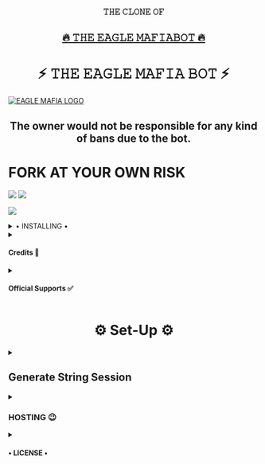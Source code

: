 <h3 align="center">𝚃𝙷𝙴 𝙲𝙻𝙾𝙽𝙴 𝙾𝙵</h3>
<h2 align="center"> <a href="https://github.com/dicyn/Azafuse-userbot">🔥 𝚃𝙷𝙴 𝙴𝙰𝙶𝙻𝙴 𝙼𝙰𝙵𝙸𝙰𝙱𝙾𝚃 🔥</a></h2>


<h1 align="center">⚡ 𝚃𝙷𝙴 𝙴𝙰𝙶𝙻𝙴 𝙼𝙰𝙵𝙸𝙰 𝙱𝙾𝚃 ⚡</h1>


[![EAGLE MAFIA LOGO](https://telegra.ph/file/385f6edbc9dd183e8da0b.jpg)](https://t.me/Owner_of_team_eagle_mafia)


<h2 align="center">The owner would not be responsible for any kind of bans due to the bot.</h2>


# FORK AT YOUR OWN RISK

<a href="https://t.me/eagle_with_sucker"><img src="https://img.shields.io/badge/Join-CHAT%20Group-yellow.svg?style=for-the-badge&logo=Telegram"></a>
<a href="https://t.me/EAGLE_MAFIA_USERBOT"><img src="https://img.shields.io/badge/Join-Support%20Channel-yellow.svg?style=for-the-badge&logo=Telegram"></a>

<a href="https://t.me/Owner_of_team_eagle_mafia"><img src="https://img.shields.io/badge/USERBOT%20OWNER-yellow.svg?style=for-the-badge&logo=Telegram"></a>

<details>

  <summary> • INSTALLING • </summary>

### The Easy Way

<h4>⚜️ DEPLOY TO HEROKU ⚜️</h4>

<a href="https://dashboard.heroku.com/new?button-url=https%3A%2F%2Fgithub.com%2Fdicyn%2FAzafuse-userbot&template=https%3A%2F%2Fgithub.com%2Fdicyn%2FAzafuse-userbot" rel="nofollow" style="background-color: initial; box-sizing: border-box; color: #0366d6; text-decoration-line: none;"><img alt="Deploy" data-canonical-src="https://www.herokucdn.com/deploy/button.svg" src="https://camo.githubusercontent.com/83b0e95b38892b49184e07ad572c94c8038323fb/68747470733a2f2f7777772e6865726f6b7563646e2e636f6d2f6465706c6f792f627574746f6e2e737667" style="border-style: none; box-sizing: initial; max-width: 100%;" /></a></div>

<h2 align="center"> <a href="https://github.com/sameerpanthi/dicyn/Azafuse-userbot">⚡ 𝚃𝙷𝙴 𝙴𝙰𝙶𝙻𝙴 𝙼𝙰𝙵𝙸𝙰𝙱𝙾𝚃 ⚡</a></h2>

## [STRING SESSION](https://replit.com/@D3krish/EAGLEMAFIABOTSTRINGSESSION#main.py)
</details>

<details>
  <summary> <h4>Credits 🏅</h4> </summary>


• [MAFIABOT](https://replit.com/@H1M4N5HU0P/MAFIABOT#main.py)

• [D3_KRISH](https://github.com/D3KRISH/D3VIL-BOT)

</details>
<details>
  <summary> <h4>Official Supports ✅</h4> </summary>

```
Get help regarding setting up 
your 𝙴𝙰𝙶𝙻𝙴 𝙼𝙰𝙵𝙸𝙰 𝙱𝙾𝚃 in our official 
support Group and get updates
notifications in Update Channel.
```

<a href="https://t.me/eagle_with_sucker"><img src="https://img.shields.io/badge/Join-Support%20Channel-red.svg?style=for-the-badge&logo=Telegram"></a>

</details>

<h1 align="center">⚙️ Set-Up ⚙️</h1>

<details>
  <summary> <h2>Generate String Session</h2> </summary>

- Termux
    - Clone `git clone https://github.com/sameerpanthi/EAGLE-MAFIA-BOT.git`
    - Then Do  `cd EAGLE-MAFIA-BOT`
    - Run String Generator By
           `bash string.sh`
    - Then Fill The Required Details.
    - API ID, API HASH, PHONE NUMBER (WITH COUNTRY CODE)
 
- Repl Run
    - Click [Here](https://replit.com/@H1M4N5HU0P/MAFIABOT#main.py) to open Repl run.
    - Click On Green Play Button.
    - Wait for a while then fill the details.
    - String will be saved in your Saved Message.
</details>

<details>
  <summary> <h3>HOSTING 😉</h3> </summary>

- Choose A Hosting Site. And fill the mandatory vars.

## Deploys

- You Can Deploy it on 
    - [Zeet](https://zeet.co/new)
    - [Uffizzi](https://uffizzi.com)
    - Any Other VPS.
    - No support for Termux Yet.

## Mandatory Vars

- Some of the environment variables are mandatory.
- These are listed below.
    - `APP_ID`:   You can get this value from [here](https://my.telegram.org)
    - `API_HASH`:   You can get this value from [here](https://my.telegram.org)
    - `ENV`:   `ANYTHING`
    - `STRING_SESSION`:   You can get this value from running `python3 string_session.py` 
    - `LOG_GROUP`:   Make a Channel Or Group and get it's id.
    - `DATABASE_URL`:   Make a database on elephant sql and paste the url.
    - `DB_URI`:   Same as `DATABASE_URL`
    - `BOT_TOKEN`:   Make a Bot from [Botfather](https://t.me/botfather) and paste the bot token here.
    - `BOT_USERNAME`:   Paste the Username of bot that you made from [BotFather](https://t.me/botfather).
- The userbot will not work without setting the mandatory vars.

</details>

<details>
  <summary> <h4>• LICENSE •</h4> </summary>

![](https://www.gnu.org/graphics/gplv3-or-later.png)

Copyright (C) 2021 sameerpanthi, D3KRISH

Poject [𝙼𝙰𝙵𝙸𝙰𝙱𝙾𝚃](https://github.com/sameerpanthi/EAGLE-MAFIA-BOT) is free software: you can redistribute it and/or modify
it under the terms of the GNU General Public License as published by
the Free Software Foundation, either version 3 of the License, or
(at your option) any later version.

This program is distributed in the hope that it will be useful,
but WITHOUT ANY WARRANTY; without even the implied warranty of
MERCHANTABILITY or FITNESS FOR A PARTICULAR PURPOSE.  See the
GNU General Public License for more details.

You should have received a copy of the GNU General Public License
along with this program. If not, see <https://www.gnu.org/licenses/>.

</details>
